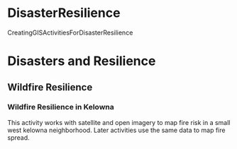 # DisasterResilience
CreatingGISActivitiesForDisasterResilience

# Disasters and Resilience
## Wildfire Resilience 
### Wildfire Resilience in Kelowna
This activity works with satellite and open imagery to map fire risk in a small west kelowna neighborhood. Later activities use the same data to map fire spread. 
